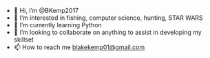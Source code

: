 - 👋 Hi, I’m @BKemp2017
- 👀 I’m interested in fishing, computer science, hunting, STAR WARS
- 🌱 I’m currently learning Python
- 💞️ I’m looking to collaborate on anything to assist in developing my skillset
- 📫 How to reach me blakekemp01@gmail.com

<!---
BKemp2017/BKemp2017 is a ✨ special ✨ repository because its `README.md` (this file) appears on your GitHub profile.
You can click the Preview link to take a look at your changes.
--->

